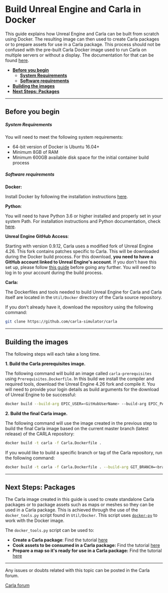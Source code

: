 # Build Unreal Engine and Carla in Docker

This guide explains how Unreal Engine and Carla can be built from scratch using Docker. The resulting image can then used to create Carla packages or to prepare assets for use in a Carla package. This process should not be confused with the pre-built Carla Docker image used to run Carla on multiple servers or without a display. The documentation for that can be found [here](build_docker.md).

- [__Before you begin__](#before-you-begin)
    - [__System Requirements__](#system-requirements)
    - [__Software requirements__](#software-requirements)
- [__Building the images__](#building-the-images)
- [__Next Steps: Packages__](#next-steps-packages)

---

## Before you begin

##### System Requirements

You will need to meet the following system requirements:

- 64-bit version of Docker is Ubuntu 16.04+
- Minimum 8GB of RAM
- Minimum 600GB available disk space for the initial container build process

##### Software requirements

__Docker:__ 

Install Docker by following the installation instructions [here](https://docs.docker.com/engine/install/).

__Python__: 

You will need to have Python 3.6 or higher installed and properly set in your system Path. For installation instructions and Python documentation, check [here](https://www.python.org/downloads/).

__Unreal Engine GitHub Access__:

Starting with version 0.9.12, Carla uses a modified fork of Unreal Engine 4.26. This fork contains patches specific to Carla. This will be downloaded during the Docker build process. For this download, __you need to have a GitHub account linked to Unreal Engine's account__. If you don't have this set up, please follow [this guide](https://www.unrealengine.com/en-US/ue4-on-github) before going any further. You will need to log in to your account during the build process.

__Carla:__

The Dockerfiles and tools needed to build Unreal Engine for Carla and Carla itself are located in the `Util/Docker` directory of the Carla source repository. 

If you don't already have it, download the repository using the following command:

```sh
git clone https://github.com/carla-simulator/carla
```

---

## Building the images

The following steps will each take a long time.

__1. Build the Carla prerequisites image.__

The following command will build an image called `carla-prerequisites` using `Prerequisites.Dockerfile`. In this build we install the compiler and required tools, download the Unreal Engine 4.26 fork and compile it. You will need to provide your login details as build arguments for the download of Unreal Engine to be successful:

```sh
docker build --build-arg EPIC_USER=<GitHubUserName> --build-arg EPIC_PASS=<GitHubPassword> -t carla-prerequisites -f Prerequisites.Dockerfile .
```

__2. Build the final Carla image.__

The following command will use the image created in the previous step to build the final Carla image based on the current master branch (latest release) of the CARLA repository:

```sh
docker build -t carla -f Carla.Dockerfile .
```

If you would like to build a specific branch or tag of the Carla repository, run the following command:

```sh
docker build -t carla -f Carla.Dockerfile . --build-arg GIT_BRANCH=<branch_or_tag_name>
```

---

## Next Steps: Packages

The Carla image created in this guide is used to create standalone Carla packages or to package assets such as maps or meshes so they can be used in a Carla package. This is achieved through the use of the `docker_tools.py` script found in `Util/Docker`. This script uses [`docker-py`](https://github.com/docker/docker-py) to work with the Docker image.

The `docker_tools.py` script can be used to:

- __Create a Carla package__: Find the tutorial [here](tuto_A_create_standalone.md#export-a-package-using-docker)
- __Cook assets to be consumed in a Carla package:__ Find the tutorial [here](tuto_A_add_props.md#ingestion-in-a-carla-package)
- __Prepare a map so it's ready for use in a Carla package:__ Find the tutorial [here](tuto_M_add_map_package.md)

---

Any issues or doubts related with this topic can be posted in the Carla forum.

<div class="build-buttons">
<p>
<a href="https://github.com/carla-simulator/carla/discussions/" target="_blank" class="btn btn-neutral" title="Go to the CARLA forum">
Carla forum</a>
</p>
</div>
